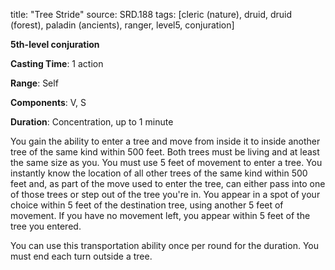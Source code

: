 title: "Tree Stride"
source: SRD.188
tags: [cleric (nature), druid, druid (forest), paladin (ancients), ranger, level5, conjuration]

**5th-level conjuration**

**Casting Time**: 1 action

**Range**: Self

**Components**: V, S

**Duration**: Concentration, up to 1 minute

You gain the ability to enter a tree and move from inside it to inside another tree of the same kind within 500 feet. Both trees must be living and at least the same size as you. You must use 5 feet of movement to enter a tree. You instantly know the location of all other trees of the same kind within 500 feet and, as part of the move used to enter the tree, can either pass into one of those trees or step out of the tree you're in. You appear in a spot of your choice within 5 feet of the destination tree, using another 5 feet of movement. If you have no movement left, you appear within 5 feet of the tree you entered. 

You can use this transportation ability once per round for the duration. You must end each turn outside a tree.
